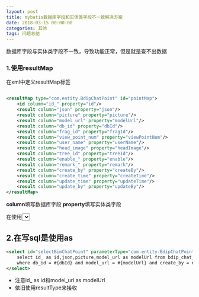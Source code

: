 ```yaml
---
layout: post
title: mybatis数据库字段和实体类字段不一致解决方案
date: 2018-03-15 00:00:00
categories: 其他
tags: 问题总结
---
```


数据库字段与实体类字段不一致，导致功能正常，但是就是查不出数据

### 1.使用**resultMap**

在xml中定义resultMap标签

```xml

<resultMap type="com.entity.BdipChatPoint" id="pointMap">
    <id column="id_" property="id"/>
    <result column="json" property="json"/>
    <result column="picture" property="picture"/>
    <result column="model_url" property="modelUrl"/>
    <result column="db_id" property="dbId"/>
    <result column="frag_id" property="fragId"/>
    <result column="view_point_num" property="viewPointNum"/>
    <result column="user_name" property="userName"/>
    <result column="head_image" property="headImage"/>
    <result column="tree_id" property="treeId"/>
    <result column="enable_" property="enable"/>
    <result column="remark_" property="remark"/>
    <result column="create_by" property="createBy"/>
    <result column="create_time" property="createTime"/>
    <result column="update_time" property="updateTime"/>
    <result column="update_by" property="updateBy"/>
</resultMap>
```

**column**填写数据库字段 **property**填写实体类字段

在使用<select>标签的时候用resultMap="pointMap"替换resultType="com.entity.BdipChatPoint"

## 2.在写sql是使用as

```xml
<select id="selectBimChatPoint" parameterType="com.entity.BdipChatPoint" resultType="com.entity.BdipChatPoint">
    select id_ as id,json,picture,model_url as modelUrl from bdip_chat_point 
    where db_id = #{dbId} and model_url = #{modelUrl} and create_by = #{createBy}
</select>
```

* 注意id_ as id和model_url as modelUrl
* 依旧使用resultType来接收